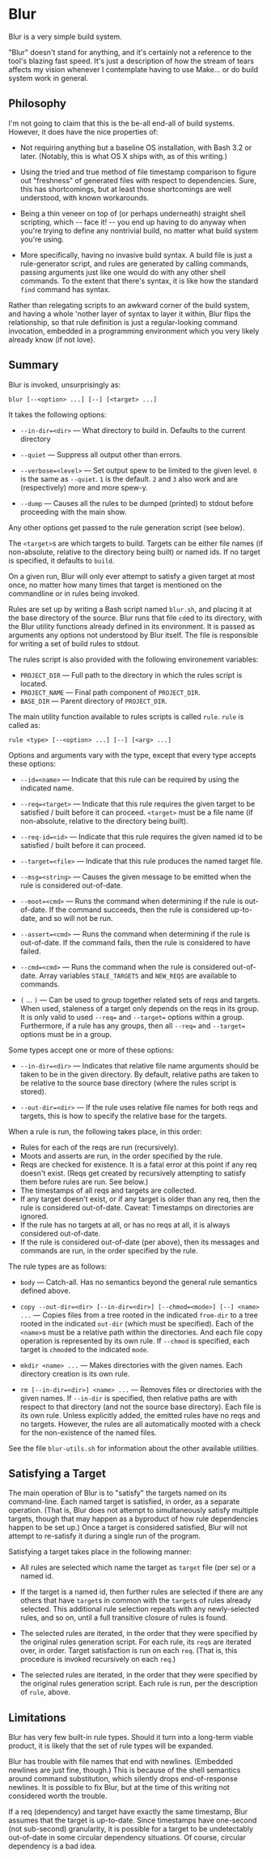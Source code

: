 Blur
====

Blur is a very simple build system.

"Blur" doesn't stand for anything, and it's certainly not a reference to
the tool's blazing fast speed. It's just a description of how
the stream of tears affects my vision whenever I contemplate having
to use Make... or do build system work in general.


Philosophy
----------

I'm not going to claim that this is the be-all end-all of build
systems. However, it does have the nice properties of:

* Not requiring anything but a baseline OS installation, with Bash 3.2
  or later. (Notably, this is what OS X ships with, as of this writing.)

* Using the tried and true method of file timestamp comparison to figure out
  "freshness" of generated files with respect to dependencies. Sure, this
  has shortcomings, but at least those shortcomings are well understood,
  with known workarounds.

* Being a thin veneer on top of (or perhaps underneath) straight shell
  scripting, which -- face it! -- you end up having to do anyway when you're
  trying to define any nontrivial build, no matter what build system you're
  using.

* More specifically, having no invasive build syntax. A build file is just
  a rule-generator script, and rules are generated by calling commands,
  passing arguments just like one would do with any other shell commands.
  To the extent that there's syntax, it is like how the standard `find`
  command has syntax.

Rather than relegating scripts to an awkward corner of the build system,
and having a whole 'nother layer of syntax to layer it within, Blur flips
the relationship, so that rule definition is just a regular-looking command
invocation, embedded in a programming environment which you very likely
already know (if not love).


Summary
-------

Blur is invoked, unsurprisingly as:

```
blur [--<option> ...] [--] [<target> ...]
```

It takes the following options:

* `--in-dir=<dir>` &mdash; What directory to build in. Defaults to the
  current directory

* `--quiet` &mdash; Suppress all output other than errors.

* `--verbose=<level>` &mdash; Set output spew to be limited to the given
  level. `0` is the same as `--quiet`. `1` is the default. `2` and `3`
  also work and are (respectively) more and more spew-y.

* `--dump` &mdash; Causes all the rules to be dumped (printed) to stdout
  before proceeding with the main show.

Any other options get passed to the rule generation script (see below).

The `<target>`s are which targets to build. Targets can be either file
names (if non-absolute, relative to the directory being built) or
named ids. If no target is specified, it defaults to `build`.

On a given run, Blur will only ever attempt to satisfy a given target
at most once, no matter how many times that target is mentioned on the
commandline or in rules being invoked.

Rules are set up by writing a Bash script named `blur.sh`, and
placing it at the base directory of the source. Blur runs that file
`cd`ed to its directory, with the Blur utility functions already
defined in its environment. It is passed as arguments any options
not understood by Blur itself. The file is responsible for writing a
set of build rules to stdout.

The rules script is also provided with the following environement
variables:

* `PROJECT_DIR` &mdash; Full path to the directory in which the rules
  script is located.
* `PROJECT_NAME` &mdash; Final path component of `PROJECT_DIR`.
* `BASE_DIR` &mdash; Parent directory of `PROJECT_DIR`.

The main utility function available to rules scripts is called `rule`.
`rule` is called as:

```
rule <type> [--<option> ...] [--] [<arg> ...]
```

Options and arguments vary with the type, except that every type accepts
these options:

* `--id=<name>` &mdash; Indicate that this rule can be required by using
  the indicated name.

* `--req=<target>` &mdash; Indicate that this rule requires the given target
  to be satisfied / built before it can proceed. `<target>` must be a file
  name (if non-absolute, relative to the directory being built).

* `--req-id=<id>` &mdash; Indicate that this rule requires the given named
  id to be satisfied / built before it can proceed.

* `--target=<file>` &mdash; Indicate that this rule produces the named target
  file.

* `--msg=<string>` &mdash; Causes the given message to be emitted when the
  rule is considered out-of-date.

* `--moot=<cmd>` &mdash; Runs the command when determining if the rule is
  out-of-date. If the command succeeds, then the rule is considered up-to-date,
  and so will not be run.

* `--assert=<cmd>` &mdash; Runs the command when determining if the rule is
  out-of-date. If the command fails, then the rule is considered to have
  failed.

* `--cmd=<cmd>` &mdash; Runs the command when the rule is considered
  out-of-date. Array variables `STALE_TARGETS` and `NEW_REQS` are available
  to commands.

* `(` &hellip; `)` &mdash; Can be used to group
  together related sets of reqs and targets. When used, staleness of a target
  only depends on the reqs in its group. It is only valid to used `--req=`
  and `--target=` options within a group. Furthermore, if a rule has any
  groups, then all `--req=` and `--target=` options must be in a group.

Some types accept one or more of these options:

* `--in-dir=<dir>` &mdash; Indicates that relative file name arguments
  should be taken to be in the given directory. By default, relative paths
  are taken to be relative to the source base directory (where the rules
  script is stored).

* `--out-dir=<dir>` &mdash; If the rule uses relative file names for both
  reqs and targets, this is how to specify the relative base for the
  targets.

When a rule is run, the following takes place, in this order:

* Rules for each of the reqs are run (recursively).
* Moots and asserts are run, in the order specified by the rule.
* Reqs are checked for existence. It is a fatal error at this point if
  any req doesn't exist. (Reqs get created by recursively attempting to
  satisfy them before rules are run. See below.)
* The timestamps of all reqs and targets are collected.
* If any target doesn't exist, or if any target is older than any req,
  then the rule is considered out-of-date. Caveat: Timestamps on directories
  are ignored.
* If the rule has no targets at all, or has no reqs at all, it is always
  considered out-of-date.
* If the rule is considered out-of-date (per above), then its messages
  and commands are run, in the order specified by the rule.

The rule types are as follows:

* `body` &mdash; Catch-all. Has no semantics beyond the general rule
  semantics defined above.

* `copy --out-dir=<dir> [--in-dir=<dir>] [--chmod=<mode>] [--] <name> ...`
  &mdash; Copies files from a tree rooted in the indicated `from-dir` to a
  tree rooted in the indicated `out-dir` (which must be specified). Each of
  the `<name>`s must be a relative path within the directories. And each
  file copy operation is represented by its own rule. If `--chmod` is
  specified, each target is `chmod`ed to the indicated `mode`.

* `mkdir <name> ...` &mdash; Makes directories with the given names. Each
  directory creation is its own rule.

* `rm [--in-dir=<dir>] <name> ...` &mdash; Removes files or directories with
  the given names. If `--in-dir` is specified, then relative paths are with
  respect to that directory (and not the source base directory).
  Each file is its own rule. Unless explicitly added, the emitted rules have
  no reqs and no targets. However, the rules are all automatically mooted with
  a check for the non-existence of the named files.

See the file `blur-utils.sh` for information about the other available
utilities.

Satisfying a Target
-------------------

The main operation of Blur is to "satisfy" the targets named on its
command-line. Each named target is satisfied, in order, as a separate
operation. (That is, Blur does not attempt to simultaneously satisfy
multiple targets, though that may happen as a byproduct of how rule
dependencies happen to be set up.) Once a target is considered satisfied,
Blur will not attempt to re-satisfy it during a single run of the program.

Satisfying a target takes place in the following manner:

* All rules are selected which name the target as `target` file (per se) or
  a named id.

* If the target is a named id, then further rules are selected if there
  are any others that have `target`s in common with the `target`s of rules
  already selected. This additional rule selection repeats with any
  newly-selected rules, and so on, until a full transitive closure of rules
  is found.

* The selected rules are iterated, in the order that they were specified
  by the original rules generation script. For each rule, its `req`s are
  iterated over, in order. Target satisfaction is run on each `req`. (That is,
  this procedure is invoked recursively on each `req`.)

* The selected rules are iterated, in the order that they were specified
  by the original rules generation script. Each rule is run, per the
  description of `rule`, above.


Limitations
-----------

Blur has very few built-in rule types. Should it turn into a long-term
viable product, it is likely that the set of rule types will be expanded.

Blur has trouble with file names that end with newlines. (Embedded
newlines are just fine, though.) This is because of the shell semantics
around command substitution, which silently drops end-of-response newlines.
It is possible to fix Blur, but at the time of this writing not considered
worth the trouble.

If a req (dependency) and target have exactly the same timestamp, Blur
assumes that the target is up-to-date. Since timestamps have one-second
(not sub-second) granularity, it is possible for a target to be undetectably
out-of-date in some circular dependency situations. Of course, circular
dependency is a bad idea.
